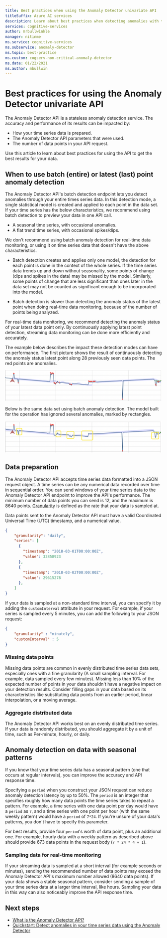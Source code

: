 ```yaml
---
title: Best practices when using the Anomaly Detector univariate API
titleSuffix: Azure AI services
description: Learn about best practices when detecting anomalies with the Anomaly Detector API.
services: cognitive-services
author: mrbullwinkle
manager: nitinme
ms.service: cognitive-services
ms.subservice: anomaly-detector
ms.topic: best-practice
ms.custom: cogserv-non-critical-anomaly-detector
ms.date: 01/22/2021
ms.author: mbullwin
---
```


# Best practices for using the Anomaly Detector univariate API

The Anomaly Detector API is a stateless anomaly detection service. The accuracy and performance of its results can be impacted by:

* How your time series data is prepared.
* The Anomaly Detector API parameters that were used.
* The number of data points in your API request. 

Use this article to learn about best practices for using the API to get the best results for your data. 

## When to use batch (entire) or latest (last) point anomaly detection

The Anomaly Detector API's batch detection endpoint lets you detect anomalies through your entire times series data. In this detection mode, a single statistical model is created and applied to each point in the data set. If your time series has the below characteristics, we recommend using batch detection to preview your data in one API call.

* A seasonal time series, with occasional anomalies.
* A flat trend time series, with occasional spikes/dips. 

We don't recommend using batch anomaly detection for real-time data monitoring, or using it on time series data that doesn't have the above characteristics. 

* Batch detection creates and applies only one model, the detection for each point is done in the context of the whole series. If the time series data trends up and down without seasonality, some points of change (dips and spikes in the data) may be missed by the model. Similarly, some points of change that are less significant than ones later in the data set may not be counted as significant enough to be incorporated into the model.

* Batch detection is slower than detecting the anomaly status of the latest point when doing real-time data monitoring, because of the number of points being analyzed.

For real-time data monitoring, we recommend detecting the anomaly status of your latest data point only. By continuously applying latest point detection, streaming data monitoring can be done more efficiently and accurately.

The example below describes the impact these detection modes can have on performance. The first picture shows the result of continuously detecting the anomaly status latest point along 28 previously seen data points. The red points are anomalies.

![An image showing anomaly detection using the latest point](../media/last.png)

Below is the same data set using batch anomaly detection. The model built for the operation has ignored several anomalies, marked by rectangles.

![An image showing anomaly detection using the batch method](../media/entire.png)

## Data preparation

The Anomaly Detector API accepts time series data formatted into a JSON request object. A time series can be any numerical data recorded over time in sequential order. You can send windows of your time series data to the Anomaly Detector API endpoint to improve the API's performance. The minimum number of data points you can send is 12, and the maximum is 8640 points. [Granularity](/dotnet/api/microsoft.azure.cognitiveservices.anomalydetector.models.granularity) is defined as the rate that your data is sampled at. 

Data points sent to the Anomaly Detector API must have a valid Coordinated Universal Time (UTC) timestamp, and a numerical value. 

```json
{
    "granularity": "daily",
    "series": [
      {
        "timestamp": "2018-03-01T00:00:00Z",
        "value": 32858923
      },
      {
        "timestamp": "2018-03-02T00:00:00Z",
        "value": 29615278
      },
    ]
}
```

If your data is sampled at a non-standard time interval, you can specify it by adding the `customInterval` attribute in your request. For example, if your series is sampled every 5 minutes, you can add the following to your JSON request:

```json
{
    "granularity" : "minutely", 
    "customInterval" : 5
}
```

### Missing data points

Missing data points are common in evenly distributed time series data sets, especially ones with a fine granularity (A small sampling interval. For example, data sampled every few minutes). Missing less than 10% of the expected number of points in your data shouldn't have a negative impact on your detection results. Consider filling gaps in your data based on its characteristics like substituting data points from an earlier period, linear interpolation, or a moving average.

### Aggregate distributed data

The Anomaly Detector API works best on an evenly distributed time series. If your data is randomly distributed, you should aggregate it by a unit of time, such as Per-minute, hourly, or daily.

## Anomaly detection on data with seasonal patterns

If you know that your time series data has a seasonal pattern (one that occurs at regular intervals), you can improve the accuracy and API response time. 

Specifying a `period` when you construct your JSON request can reduce anomaly detection latency by up to 50%. The `period` is an integer that specifies roughly how many data points the time series takes to repeat a pattern. For example, a time series with one data point per day would have a `period` as `7`, and a time series with one point per hour (with the same weekly pattern) would have a `period` of  `7*24`. If you're unsure of your data's patterns, you don't have to specify this parameter.

For best results, provide four `period`'s worth of data point, plus an additional one. For example, hourly data with a weekly pattern as described above should provide 673 data points in the request body (`7 * 24 * 4 + 1`).

### Sampling data for real-time monitoring

If your streaming data is sampled at a short interval (for example seconds or minutes), sending the recommended number of data points may exceed the Anomaly Detector API's maximum number allowed (8640 data points). If your data shows a stable seasonal pattern, consider sending a sample of your time series data at a larger time interval, like hours. Sampling your data in this way can also noticeably improve the API response time. 

## Next steps

* [What is the Anomaly Detector API?](../overview.md)
* [Quickstart: Detect anomalies in your time series data using the Anomaly Detector](../quickstarts/client-libraries.md)
